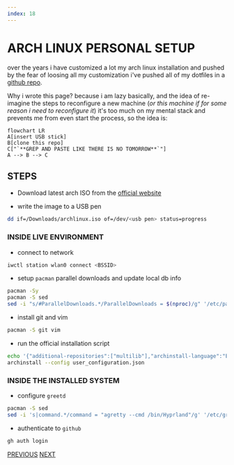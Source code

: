 ```yaml
---
index: 18
---
```

# ARCH LINUX PERSONAL SETUP

over the years i have customized a lot my arch linux installation and pushed by the fear of loosing all my customization i've pushed all of my dotfiles in a [github repo](https://github.com/carnivuth/scripts).

Why i wrote this page? because i am lazy basically, and the idea of re-imagine the steps to reconfigure a new machine (*or this machine if for some reason i need to reconfigure it*) it's too much on my mental stack and prevents me from even start the process, so the idea is:

```mermaid
flowchart LR
A[insert USB stick]
B[clone this repo]
C["`**GREP AND PASTE LIKE THERE IS NO TOMORROW**`"]
A --> B --> C
```

## STEPS

- Download latest arch  ISO from the [official website](https://archlinux.org/download/)

- write the image to a USB pen

```bash
dd if=/Downloads/archlinux.iso of=/dev/<usb pen> status=progress
```

### INSIDE LIVE ENVIRONMENT

- connect to network

```bash
iwctl station wlan0 connect <BSSID>
```

- setup `pacman` parallel downloads and update local db info

```bash
pacman -Sy
pacman -S sed
sed -i "s/#ParallelDownloads.*/ParallelDownloads = $(nproc)/g" '/etc/pacman.conf'
```

- install git and vim

```bash
pacman -S git vim
```

- run the official installation script

```bash
echo '{"additional-repositories":["multilib"],"archinstall-language":"English","audio_config":{"audio":"pipewire"},"bootloader":"Systemd-boot","config_version":"2.8.1","debug":false,"disk_config":{"config_type":"default_layout","device_modifications":[{"device":"/dev/nvme0n1","partitions":[{"btrfs":[],"dev_path":null,"flags":["Boot","ESP"],"fs_type":"fat32","mount_options":[],"mountpoint":"/boot","obj_id":"b465e03b-ca35-4c0e-a8db-a2d210749b92","size":{"sector_size":{"unit":"B","value":512},"unit":"GiB","value":1},"start":{"sector_size":{"unit":"B","value":512},"unit":"MiB","value":1},"status":"create","type":"primary"},{"btrfs":[{"mountpoint":"/","name":"@"},{"mountpoint":"/home","name":"@home"},{"mountpoint":"/var/log","name":"@log"},{"mountpoint":"/var/cache/pacman/pkg","name":"@pkg"},{"mountpoint":"/.snapshots","name":"@.snapshots"}],"dev_path":null,"flags":[],"fs_type":"btrfs","mount_options":["compress=zstd"],"mountpoint":null,"obj_id":"638e2947-6af9-4799-b713-0a092f6a5a38","size":{"sector_size":{"unit":"B","value":512},"unit":"B","value":254984675328},"start":{"sector_size":{"unit":"B","value":512},"unit":"B","value":1074790400},"status":"create","type":"primary"}],"wipe":true}]},"disk_encryption":null,"hostname":"","kernels":["linux"],"locale_config":{"kb_layout":"us","sys_enc":"UTF-8","sys_lang":"en_US"},"mirror_config":{"custom_mirrors":[],"mirror_regions":{"Italy":["https://it.mirrors.cicku.me/archlinux/$repo/os/$arch","https://archlinux.mirror.server24.net/$repo/os/$arch","http://it.mirrors.cicku.me/archlinux/$repo/os/$arch","http://archlinux.mirror.server24.net/$repo/os/$arch","http://archlinux.mirror.garr.it/archlinux/$repo/os/$arch"]}},"network_config":{"type":"nm"},"no_pkg_lookups":false,"ntp":true,"offline":false,"packages":["vim","git"],"paralleldownloads":0,"profile_config":{"gfx_driver":null,"greeter":null,"profile":{"custom_settings":{},"details":[],"main":"Minimal"}},"script":"guided","silent":false,"skip_ntp":false,"skip_version_check":false,"swap":true,"timezone":"Europe/Rome","uki":false,"version":"2.8.1"}' > user_configuration.json
archinstall --config user_configuration.json
```

### INSIDE THE INSTALLED SYSTEM

- configure `greetd`

```bash
pacman -S sed
sed -i 's|command.*/command = "agretty --cmd /bin/Hyprland"/g' '/etc/greetd/config.toml'
```

- authenticate to `github`

```bash
gh auth login
```

[PREVIOUS](pages/utils/MATHJAX_CHEETSHEET.md) [NEXT](pages/setups/ANDROID_SETUP.md)
